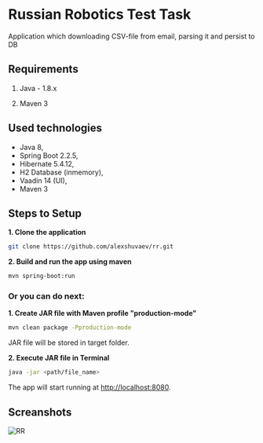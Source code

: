 # Russian Robotics Test Task

Application which downloading CSV-file from email, parsing it and persist to DB

## Requirements

1. Java - 1.8.x

2. Maven 3

## Used technologies

* Java 8,
* Spring Boot 2.2.5, 
* Hibernate 5.4.12,
* H2 Database (inmemory),
* Vaadin 14 (UI),
* Maven 3

## Steps to Setup

**1. Clone the application**

```bash
git clone https://github.com/alexshuvaev/rr.git
```

**2. Build and run the app using maven**

```bash
mvn spring-boot:run
```

### Or you can do next: 

**1. Create JAR file with Maven profile "production-mode"**

```bash
mvn clean package -Pproduction-mode
```
JAR file will be stored in target folder.


**2. Execute JAR file in Terminal**

```bash
java -jar <path/file_name>
```

The app will start running at <http://localhost:8080>.

## Screanshots

![RR](http://emiimi.ru/rr.jpg)



